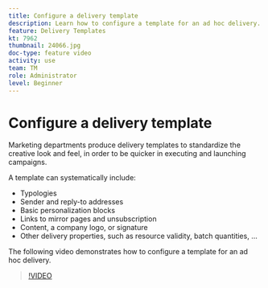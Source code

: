 ```yaml
---
title: Configure a delivery template
description: Learn how to configure a template for an ad hoc delivery.
feature: Delivery Templates
kt: 7962
thumbnail: 24066.jpg
doc-type: feature video
activity: use
team: TM
role: Administrator
level: Beginner
---
```


# Configure a delivery template

Marketing departments produce delivery templates to standardize the creative look and feel, in order to be quicker in executing and launching campaigns.

A template can systematically include:

* Typologies
* Sender and reply-to addresses
* Basic personalization blocks
* Links to mirror pages and unsubscription
* Content, a company logo, or signature
* Other delivery properties, such as resource validity, batch quantities, ...

The following video demonstrates how to configure a template for an ad hoc delivery.

>[!VIDEO](https://video.tv.adobe.com/v/24066?quality=12)

